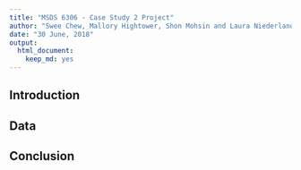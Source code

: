 ```yaml
---
title: "MSDS 6306 - Case Study 2 Project"
author: "Swee Chew, Mallory Hightower, Shon Mohsin and Laura Niederlander"
date: "30 June, 2018"
output:
  html_document:
    keep_md: yes
---
```




## Introduction




## Data




## Conclusion


